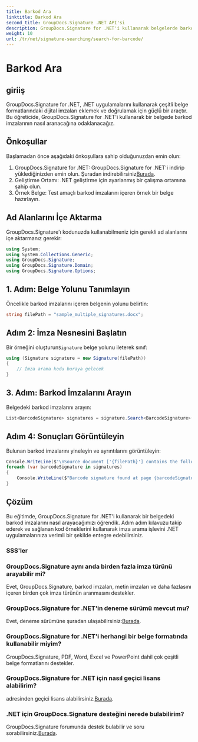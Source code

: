 ```yaml
---
title: Barkod Ara
linktitle: Barkod Ara
second_title: GroupDocs.Signature .NET API'si
description: GroupDocs.Signature for .NET'i kullanarak belgelerde barkod imzalarını nasıl arayacağınızı öğrenin. Adım adım kılavuzumuzu takip edin ve imzayı verimli bir şekilde entegre edin.
weight: 10
url: /tr/net/signature-searching/search-for-barcode/
---
```


# Barkod Ara

## giriiş
GroupDocs.Signature for .NET, .NET uygulamalarını kullanarak çeşitli belge formatlarındaki dijital imzaları eklemek ve doğrulamak için güçlü bir araçtır. Bu öğreticide, GroupDocs.Signature for .NET'i kullanarak bir belgede barkod imzalarının nasıl aranacağına odaklanacağız.
## Önkoşullar
Başlamadan önce aşağıdaki önkoşullara sahip olduğunuzdan emin olun:
1.  GroupDocs.Signature for .NET: GroupDocs.Signature for .NET'i indirip yüklediğinizden emin olun. Şuradan indirebilirsiniz[Burada](https://releases.groupdocs.com/signature/net/).
2. Geliştirme Ortamı: .NET geliştirme için ayarlanmış bir çalışma ortamına sahip olun.
3. Örnek Belge: Test amaçlı barkod imzalarını içeren örnek bir belge hazırlayın.

## Ad Alanlarını İçe Aktarma
GroupDocs.Signature'ı kodunuzda kullanabilmeniz için gerekli ad alanlarını içe aktarmanız gerekir:
```csharp
using System;
using System.Collections.Generic;
using GroupDocs.Signature;
using GroupDocs.Signature.Domain;
using GroupDocs.Signature.Options;
```

## 1. Adım: Belge Yolunu Tanımlayın
Öncelikle barkod imzalarını içeren belgenin yolunu belirtin:
```csharp
string filePath = "sample_multiple_signatures.docx";
```
## Adım 2: İmza Nesnesini Başlatın
 Bir örneğini oluşturun`Signature` belge yolunu ileterek sınıf:
```csharp
using (Signature signature = new Signature(filePath))
{
    // İmza arama kodu buraya gelecek
}
```
## 3. Adım: Barkod İmzalarını Arayın
Belgedeki barkod imzalarını arayın:
```csharp
List<BarcodeSignature> signatures = signature.Search<BarcodeSignature>(SignatureType.Barcode);
```
## Adım 4: Sonuçları Görüntüleyin
Bulunan barkod imzalarını yineleyin ve ayrıntılarını görüntüleyin:
```csharp
Console.WriteLine($"\nSource document ['{filePath}'] contains the following signatures.");
foreach (var barcodeSignature in signatures)
{
    Console.WriteLine($"Barcode signature found at page {barcodeSignature.PageNumber} with type {barcodeSignature.EncodeType.TypeName} and text {barcodeSignature.Text}");
}
```

## Çözüm
Bu eğitimde, GroupDocs.Signature for .NET'i kullanarak bir belgedeki barkod imzalarını nasıl arayacağımızı öğrendik. Adım adım kılavuzu takip ederek ve sağlanan kod örneklerini kullanarak imza arama işlevini .NET uygulamalarınıza verimli bir şekilde entegre edebilirsiniz.
### SSS'ler
### GroupDocs.Signature aynı anda birden fazla imza türünü arayabilir mi?
Evet, GroupDocs.Signature, barkod imzaları, metin imzaları ve daha fazlasını içeren birden çok imza türünün aranmasını destekler.
### GroupDocs.Signature for .NET'in deneme sürümü mevcut mu?
 Evet, deneme sürümüne şuradan ulaşabilirsiniz:[Burada](https://releases.groupdocs.com/).
### GroupDocs.Signature for .NET'i herhangi bir belge formatında kullanabilir miyim?
GroupDocs.Signature, PDF, Word, Excel ve PowerPoint dahil çok çeşitli belge formatlarını destekler.
### GroupDocs.Signature for .NET için nasıl geçici lisans alabilirim?
 adresinden geçici lisans alabilirsiniz.[Burada](https://purchase.groupdocs.com/temporary-license/).
### .NET için GroupDocs.Signature desteğini nerede bulabilirim?
GroupDocs.Signature forumunda destek bulabilir ve soru sorabilirsiniz.[Burada](https://forum.groupdocs.com/c/signature/13).